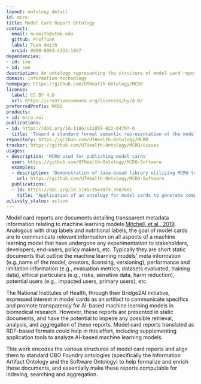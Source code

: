 ```yaml
---
layout: ontology_detail
id: mcro
title: Model Card Report Ontology
contact:
  email: muamith@utmb.edu
  github: ProfTuan
  label: Tuan Amith
  orcid: 0000-0003-4333-1857
dependencies:
- id: iao
- id: swo
description: An ontology representing the structure of model card reports - reports that describe basic characteristics of machine learning models for the public and consumers.
domain: information technology
homepage: https://github.com/UTHealth-Ontology/MCRO
license:
  label: CC BY 4.0
  url: https://creativecommons.org/licenses/by/4.0/
preferredPrefix: MCRO
products:
- id: mcro.owl
publications:
- id: https://doi.org/10.1186/s12859-022-04797-6
  title: 'Toward a standard formal semantic representation of the model card report'
repository: https://github.com/UTHealth-Ontology/MCRO
tracker: https://github.com/UTHealth-Ontology/MCRO/issues
usages:
- description: 'MCRO used for publishing model cards'
  user: https://github.com/UTHealth-Ontology/MCRO-Software
  examples:
  - description: 'Demonstration of Java-based library utilizing MCRO to output RDF-based model card reports'
    url: https://github.com/UTHealth-Ontology/MCRO-Software
  publications:
  - id: https://doi.org/10.1145/3543873.3587601
    title: 'Application of an ontology for model cards to generate computable artifacts for linking machine learning information from biomedical research'
activity_status: active
---
```


Model card reports are documents detailing transparent metadata information relating to machine learning models [Mitchell, et al., 2019](https://dl.acm.org/doi/10.1145/3287560.3287596). Analogous with drug labels and nutritional labels, the goal of model cards are to communicate relevant information on all aspects of a machine learning model that have undergone any experimentation to stakeholders, developers, end-users, policy makers, etc. Typically they are short static documents that outline the machine learning models' meta information (e.g.,name of the model, creators, licensing, versioning), performance and limitation information (e.g., evaluation metrics, datasets evaluated, training data), ethical particulars (e.g., risks, sensitive data, harm reduction), potential users (e.g., impacted users, primary users), etc. 

The National Institutes of Health, through their Bridge2AI initiative, expressed interest in model cards as an artifact to communicate specifics and promote transparency for AI-based machine learning models in biomedical research. However, these reports are presented in static documents, and have the potential to impede any possible retrieval, analysis, and aggregation of these reports. Model card reports translated as RDF-based formats could help in this effort, including supplementing application tools to analyze AI-based machine learning models.

This work encodes the various structures of model card reports and align them to standard OBO Foundry ontologies (specifically the Information Artifact Ontology and the Software Ontology) to help formalize and enrich these documents, and essentially make these reports computable for indexing, searching and aggregation.


